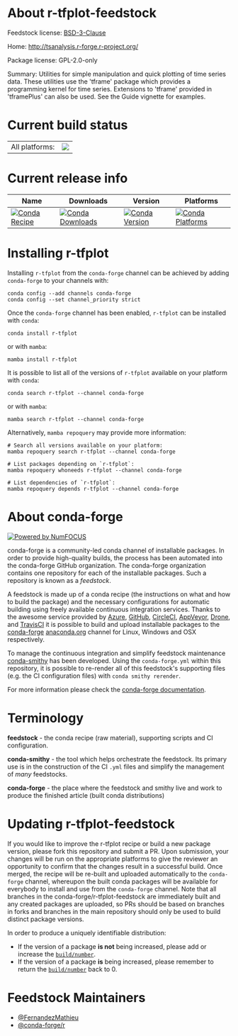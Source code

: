 About r-tfplot-feedstock
========================

Feedstock license: [BSD-3-Clause](https://github.com/conda-forge/r-tfplot-feedstock/blob/main/LICENSE.txt)

Home: http://tsanalysis.r-forge.r-project.org/

Package license: GPL-2.0-only

Summary: Utilities for simple manipulation and quick plotting of time series data. These utilities use the 'tframe' package which provides a programming kernel for time series. Extensions to 'tframe' provided in 'tframePlus' can also be used. See the Guide vignette for examples.

Current build status
====================


<table><tr><td>All platforms:</td>
    <td>
      <a href="https://dev.azure.com/conda-forge/feedstock-builds/_build/latest?definitionId=15891&branchName=main">
        <img src="https://dev.azure.com/conda-forge/feedstock-builds/_apis/build/status/r-tfplot-feedstock?branchName=main">
      </a>
    </td>
  </tr>
</table>

Current release info
====================

| Name | Downloads | Version | Platforms |
| --- | --- | --- | --- |
| [![Conda Recipe](https://img.shields.io/badge/recipe-r--tfplot-green.svg)](https://anaconda.org/conda-forge/r-tfplot) | [![Conda Downloads](https://img.shields.io/conda/dn/conda-forge/r-tfplot.svg)](https://anaconda.org/conda-forge/r-tfplot) | [![Conda Version](https://img.shields.io/conda/vn/conda-forge/r-tfplot.svg)](https://anaconda.org/conda-forge/r-tfplot) | [![Conda Platforms](https://img.shields.io/conda/pn/conda-forge/r-tfplot.svg)](https://anaconda.org/conda-forge/r-tfplot) |

Installing r-tfplot
===================

Installing `r-tfplot` from the `conda-forge` channel can be achieved by adding `conda-forge` to your channels with:

```
conda config --add channels conda-forge
conda config --set channel_priority strict
```

Once the `conda-forge` channel has been enabled, `r-tfplot` can be installed with `conda`:

```
conda install r-tfplot
```

or with `mamba`:

```
mamba install r-tfplot
```

It is possible to list all of the versions of `r-tfplot` available on your platform with `conda`:

```
conda search r-tfplot --channel conda-forge
```

or with `mamba`:

```
mamba search r-tfplot --channel conda-forge
```

Alternatively, `mamba repoquery` may provide more information:

```
# Search all versions available on your platform:
mamba repoquery search r-tfplot --channel conda-forge

# List packages depending on `r-tfplot`:
mamba repoquery whoneeds r-tfplot --channel conda-forge

# List dependencies of `r-tfplot`:
mamba repoquery depends r-tfplot --channel conda-forge
```


About conda-forge
=================

[![Powered by
NumFOCUS](https://img.shields.io/badge/powered%20by-NumFOCUS-orange.svg?style=flat&colorA=E1523D&colorB=007D8A)](https://numfocus.org)

conda-forge is a community-led conda channel of installable packages.
In order to provide high-quality builds, the process has been automated into the
conda-forge GitHub organization. The conda-forge organization contains one repository
for each of the installable packages. Such a repository is known as a *feedstock*.

A feedstock is made up of a conda recipe (the instructions on what and how to build
the package) and the necessary configurations for automatic building using freely
available continuous integration services. Thanks to the awesome service provided by
[Azure](https://azure.microsoft.com/en-us/services/devops/), [GitHub](https://github.com/),
[CircleCI](https://circleci.com/), [AppVeyor](https://www.appveyor.com/),
[Drone](https://cloud.drone.io/welcome), and [TravisCI](https://travis-ci.com/)
it is possible to build and upload installable packages to the
[conda-forge](https://anaconda.org/conda-forge) [anaconda.org](https://anaconda.org/)
channel for Linux, Windows and OSX respectively.

To manage the continuous integration and simplify feedstock maintenance
[conda-smithy](https://github.com/conda-forge/conda-smithy) has been developed.
Using the ``conda-forge.yml`` within this repository, it is possible to re-render all of
this feedstock's supporting files (e.g. the CI configuration files) with ``conda smithy rerender``.

For more information please check the [conda-forge documentation](https://conda-forge.org/docs/).

Terminology
===========

**feedstock** - the conda recipe (raw material), supporting scripts and CI configuration.

**conda-smithy** - the tool which helps orchestrate the feedstock.
                   Its primary use is in the construction of the CI ``.yml`` files
                   and simplify the management of *many* feedstocks.

**conda-forge** - the place where the feedstock and smithy live and work to
                  produce the finished article (built conda distributions)


Updating r-tfplot-feedstock
===========================

If you would like to improve the r-tfplot recipe or build a new
package version, please fork this repository and submit a PR. Upon submission,
your changes will be run on the appropriate platforms to give the reviewer an
opportunity to confirm that the changes result in a successful build. Once
merged, the recipe will be re-built and uploaded automatically to the
`conda-forge` channel, whereupon the built conda packages will be available for
everybody to install and use from the `conda-forge` channel.
Note that all branches in the conda-forge/r-tfplot-feedstock are
immediately built and any created packages are uploaded, so PRs should be based
on branches in forks and branches in the main repository should only be used to
build distinct package versions.

In order to produce a uniquely identifiable distribution:
 * If the version of a package **is not** being increased, please add or increase
   the [``build/number``](https://docs.conda.io/projects/conda-build/en/latest/resources/define-metadata.html#build-number-and-string).
 * If the version of a package **is** being increased, please remember to return
   the [``build/number``](https://docs.conda.io/projects/conda-build/en/latest/resources/define-metadata.html#build-number-and-string)
   back to 0.

Feedstock Maintainers
=====================

* [@FernandezMathieu](https://github.com/FernandezMathieu/)
* [@conda-forge/r](https://github.com/conda-forge/r/)

